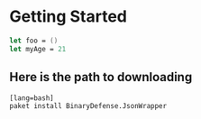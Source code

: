 # Getting Started

```fsharp
let foo = ()
let myAge = 21
```

## Here is the path to downloading 

    [lang=bash]
    paket install BinaryDefense.JsonWrapper


